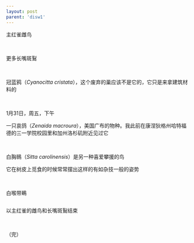 ```yaml
---
layout: post
parent: 'disw1'
---
```

主红雀雌鸟

<img class='disc' data-src='https://lykoseremos.github.io/gmalb-04/disw1/DSC_8267.JPG'>

<img class='disc' data-src='https://lykoseremos.github.io/gmalb-04/disw1/DSC_8271.JPG'>

<img class='disc' data-src='https://lykoseremos.github.io/gmalb-04/disw1/DSC_8272.JPG'>

<img class='disc' data-src='https://lykoseremos.github.io/gmalb-04/disw1/DSC_8273.JPG'>

<img class='disc' data-src='https://lykoseremos.github.io/gmalb-04/disw1/DSC_8274.JPG'>

更多长嘴斑鴷

<img class='disc' data-src='https://lykoseremos.github.io/gmalb-04/disw1/DSC_8275.JPG'>

<img class='disc' data-src='https://lykoseremos.github.io/gmalb-04/disw1/DSC_8277.JPG'>

<img class='disc' data-src='https://lykoseremos.github.io/gmalb-04/disw1/DSC_8279.JPG'>

冠蓝鸦（<i>Cyanocitta cristata</i>），这个废弃的巢应该不是它的，它只是来拿建筑材料的

<img class='disc' data-src='https://lykoseremos.github.io/gmalb-04/disw1/DSC_8280.JPG'>

<img class='disc' data-src='https://lykoseremos.github.io/gmalb-04/disw1/DSC_8281.JPG'>

1月31日，周五，下午

一只哀鸽（<i>Zenaida macroura</i>），美国广布的物种。我此前在康涅狄格州哈特福德的三一学院校园里和加州洛杉矶附近见过它

<img class='disc' data-src='https://lykoseremos.github.io/gmalb-04/disw1/DSC_8284.JPG'>

<img class='disc' data-src='https://lykoseremos.github.io/gmalb-04/disw1/DSC_8285.JPG'>

<img class='disc' data-src='https://lykoseremos.github.io/gmalb-04/disw1/DSC_8286.JPG'>

白胸鳾（<i>Sitta carolinensis</i>）是另一种喜爱攀援的鸟

它在树皮上觅食的时候常常摆出这样的有如杂技一般的姿势

<img class='disc' data-src='https://lykoseremos.github.io/gmalb-04/disw1/DSC_8287.JPG'>

<img class='disc' data-src='https://lykoseremos.github.io/gmalb-04/disw1/DSC_8290.JPG'>

<img class='disc' data-src='https://lykoseremos.github.io/gmalb-04/disw1/DSC_8291.JPG'>

<img class='disc' data-src='https://lykoseremos.github.io/gmalb-04/disw1/DSC_8292.JPG'>

<img class='disc' data-src='https://lykoseremos.github.io/gmalb-04/disw1/DSC_8294.JPG'>

<img class='disc' data-src='https://lykoseremos.github.io/gmalb-04/disw1/DSC_8295.JPG'>

<img class='disc' data-src='https://lykoseremos.github.io/gmalb-04/disw1/DSC_8296.JPG'>

<img class='disc' data-src='https://lykoseremos.github.io/gmalb-04/disw1/DSC_8297.JPG'>

白喉带鵐

<img class='disc' data-src='https://lykoseremos.github.io/gmalb-04/disw1/DSC_8298.JPG'>

以主红雀的雌鸟和长嘴斑鴷结束

<img class='disc' data-src='https://lykoseremos.github.io/gmalb-04/disw1/DSC_8300.JPG'>

<img class='disc' data-src='https://lykoseremos.github.io/gmalb-04/disw1/DSC_8301.JPG'>

<img class='disc' data-src='https://lykoseremos.github.io/gmalb-04/disw1/DSC_8302.JPG'>

<img class='disc' data-src='https://lykoseremos.github.io/gmalb-04/disw1/DSC_8305.JPG'>

<img class='disc' data-src='https://lykoseremos.github.io/gmalb-04/disw1/DSC_8309.JPG'>

（完）
